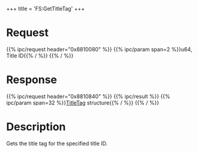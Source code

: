 +++
title = 'FS:GetTitleTag'
+++

# Request

{{% ipc/request header="0x8810080" %}}
{{% ipc/param span=2 %}}u64, Title ID{{% / %}}
{{% / %}}

# Response

{{% ipc/request header="0x8810840" %}}
{{% ipc/result %}}
{{% ipc/param span=32 %}}[TitleTag](Filesystem_services#titletag "wikilink") structure{{% / %}}
{{% / %}}

# Description

Gets the title tag for the specified title ID.
